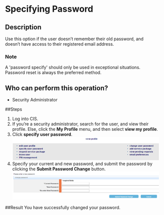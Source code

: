 # Specifying Password

## Description
Use this option if the user doesn’t remember their old password, and doesn’t have access to their registered email address.

### Note
A 'password specify' should only be used in exceptional situations. Password reset is always the preferred method.

## Who can perform this operation?
* Security Administrator

##Steps
1. Log into CIS.
2. If you’re a security administrator, search for the user, and view their profile. Else, click the **My Profile** menu, and then select **view my profile**.
3. Click **specify user password**.
![](cp-3.png)
4. Specify your current and new password, and submit the password by clicking the **Submit Password Change** button.   
![](cp-4.png)

##Result
You have successfully changed your password.